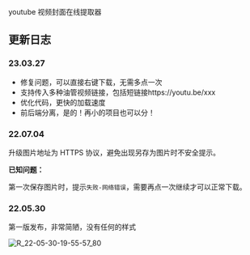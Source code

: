 youtube 视频封面在线提取器

## 更新日志

### 23.03.27

- 修复问题，可以直接右键下载，无需多点一次
- 支持传入多种油管视频链接，包括短链接https://youtu.be/xxx
- 优化代码，更快的加载速度
- 前后端分离，是的！再小的项目也可以分！

### 22.07.04

升级图片地址为 HTTPS 协议，避免出现另存为图片时不安全提示。

**已知问题：**

第一次保存图片时，提示`失败-网络错误`，需要再点一次继续才可以正常下载。

### 22.05.30

第一版发布，非常简陋，没有任何的样式

![R_22-05-30-19-55-57_80](https://pic.shejibiji.com/i/2022/05/30/6294b0d2d5d17.jpg)
